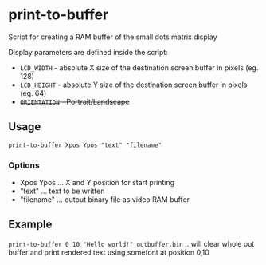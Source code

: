 # print-to-buffer

Script for creating a RAM buffer of the small dots matrix display

Display parameters are defined inside the script:
- `LCD_WIDTH` - absolute X size of the destination screen buffer in pixels (eg. 128)
- `LCD_HEIGHT` - absolute Y size of the destination screen buffer in pixels (eg. 64)
- ~~`ORIENTATION` - Portrait/Landscape~~

## Usage

`print-to-buffer Xpos Ypos "text" "filename"`

### Options
- Xpos Ypos   ... X and Y position for start printing
- "text"      ... text to be written
- "filename"  ... output binary file as video RAM buffer  
    
## Example
`print-to-buffer 0 10 "Hello world!" outbuffer.bin`
.. will clear whole out buffer and print rendered text using somefont at position 0,10
